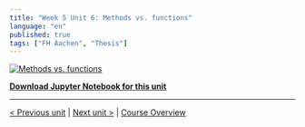 ```yaml
---
title: "Week 5 Unit 6: Methods vs. functions"
language: "en"
published: true
tags: ["FH Aachen", "Thesis"]
---
```



[![Methods vs. functions](https://img.youtube.com/vi/jjXcrC1r90Y/hqdefault.jpg)](https://youtu.be/jjXcrC1r90Y)

[**Download Jupyter Notebook for this unit**](https://opensap-public.s3.openhpicloud.de/courses/2qRB6Gz3FcfD2OBbnSCf8m/rtfiles/3UBPbl5mzH64oLvuOKRNQ9/openSAP_python1_Week_5_Unit_6_methodsfunct_notebook.ipynb)

---

[< Previous unit](/teaching/python-mooc/week5_unit6_selftest) | [Next unit >](/teaching/python-mooc/week5_unit5_exercise) |
[Course Overview](/teaching/python-mooc)
